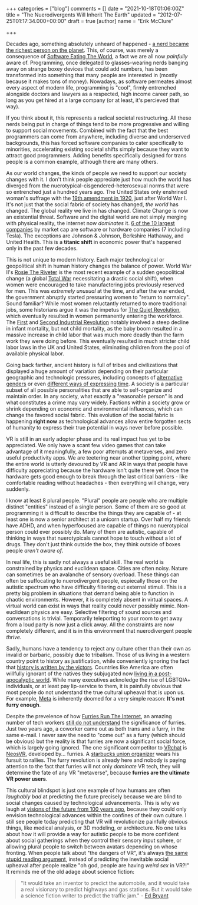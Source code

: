 +++
categories = ["blog"]
comments = []
date = "2021-10-18T01:06:00Z"
title = "The Nuerodivergents Will Inherit The Earth"
updated = "2012-07-25T01:17:34.000+00:00"
draft = true
[author]
name = "Erik McClure"

+++

Decades ago, something absolutely unheard of happened - [a nerd became the richest person on the planet](https://www.washingtonpost.com/archive/business/1995/07/05/bill-gates-tops-forbess-list-of-worlds-richest/d6fa8522-2ccb-4635-b722-0b0b6b31bbd3/). This, of course, was merely a consequence of [Software Eating The World](https://a16z.com/2011/08/20/why-software-is-eating-the-world/), a fact we are all now *painfully* aware of. Programming, once delegated to glasses-wearing nerds banging away on strange boxey devices that could add numbers, has been transformed into something that many people are interested in (mostly because it makes tons of money). Nowadays, as software permeates almost every aspect of modern life, programming is "cool", firmly entrenched alongside doctors and lawyers as a respected, high income career path, so long as you get hired at a large company (or at least, it's percieved that way).

If you think about it, this represents a radical societal restructuring. All these nerds being put in charge of things tend to be more progressive and willing to support social movements. Combined with the fact that the best programmers can come from anywhere, including diverse and underserved backgrounds, this has forced software companies to cater specifically to minorities, accelerating existing societal shifts simply because they want to attract good programmers. Adding benefits specifically designed for trans people is a common example, although there are many others. 

As our world changes, the kinds of people we need to support our society changes with it. I don't think people appreciate just how much the world has diverged from the nuerotypical-cisgendered-heterosexual norms that were so entrenched just a hundred years ago. The United States only enshrined woman's suffrage with the [19th amendment in 1920](https://en.wikipedia.org/wiki/Nineteenth_Amendment_to_the_United_States_Constitution#Ratification), just after World War I. It's not just that the social fabric of society has changed, *the world* has changed. The global reality we live in has changed. Climate Change is now an existential threat. Software and the digital world are not simply merging with physical reality, the internet now *dominates* it. [6 of the 10 largest companies](https://www.financecharts.com/screener/biggest) by market cap are software or hardware companies (7 including Tesla). The exceptions are Johnson & Johnson, Berkshire Hathaway, and United Health. This is a **titanic shift** in economic power that's happened only in the past few decades.

This is not unique to modern history. Each major technological or geopolitical shift in human history changes the balance of power. World War II's [Rosie The Riveter](https://en.wikipedia.org/wiki/Rosie_the_Riveter) is the most recent example of a sudden geopolitical change (a global [Total War](https://en.wikipedia.org/wiki/Total_wars) necessitating a drastic social shift), when women were encouraged to take manufactering jobs previously reserved for men. This was *extremely unusual* at the time, and after the war ended, the government abruptly started pressuring women to "return to normalcy". Sound familiar? While most women reluctantly returned to more traditional jobs, some historians argue it was the impetus for [The Quiet Revolution](https://en.wikipedia.org/wiki/Women_in_the_workforce#The_Quiet_Revolution), which eventually resulted in women permanently entering the workforce. The [First](https://en.wikipedia.org/wiki/Industrial_Revolution) and [Second Industrial Revolution](https://en.wikipedia.org/wiki/Second_Industrial_Revolution) notably involved a steep decline in infant mortality, but not child mortality, as the baby boom resulted in a massive increase in child labor that was much more deadly than the farm work they were doing before. This eventually resulted in much stricter child labor laws in the UK and United States, eliminating children from the pool of available physical labor.

Going back farther, ancient history is full of tribes and civilizations that displayed a huge amount of variation depending on their particular geographic and technologic pressures, including concepts of [alternative genders](https://en.wikipedia.org/wiki/Third_gender) or even [different ways of expressing time](https://en.wikipedia.org/wiki/Chronemics). A society is a particular subset of all possible personalities that are able to self-organize and maintain order. In any society, what exactly a "reasonable person" is and what constitutes a crime may vary widely. Factions within a society grow or shrink depending on economic and environmental influences, which can change the favored social fabric. This evolution of the social fabric is happening **right now** as technological advances allow entire forgotten sects of humanity to express their true potential in ways never before possible.

VR is still in an early adopter phase and its real impact has yet to be appreciated. We only have a scant few video games that can take advantage of it meaningfully, a few poor attempts at metaverses, and zero useful productivity apps. We are teetering near another tipping point, where the entire world is utterly devoured by VR and AR in ways that people have difficulty appreciating because the hardware isn't quite there yet. Once the hardware gets good enough to break through the last critical barriers - like comfortable reading without headaches - then everything will change, very suddenly.

I know at least 8 plural people. "Plural" people are people who are multiple distinct "entities" instead of a single person. Some of them are so good at programming it is difficult to describe the things they are capable of - at least one is now a senior architect at a unicorn startup. Over half my friends have ADHD, and when hyperfocused are capable of things no nuerotypical person could ever possibly do. Many of them are autistic, capable of thinking in ways that nuerotypicals cannot hope to touch without a lot of drugs. They don't just think outside the box, they think outside of boxes people *aren't aware of*.

In real life, this is sadly not always a useful skill. The real world is constrained by physics and euclidean space. Cities are often noisy. Nature can sometimes be an avalanche of sensory overload. These things can often be suffocating to nuerodivergent people, espiecally those on the autistic spectrum who have difficulty filtering out external stimuli. This is a pretty big problem in situations that demand being able to function in chaotic environments. However, it is completely absent in virtual spaces. A virtual world can exist in ways that reality could never possibly mimic. Non-euclidean physics are easy. Selective filtering of sound sources and conversations is trivial. Temporarily teleporting to your room to get away from a loud party is now just a click away. All the constraints are now completely different, and it is in this environment that nuerodivergent people *thrive*.

Sadly, humans have a tendency to reject any culture other than their own as invalid or barbaric, possibly due to tribalism. Those of us living in a western country point to history as justification, while conveniently ignoring the fact that [history is written by the victors](https://en.wikipedia.org/wiki/Philosophy_of_history#Philosophy_of_neutrality). Countries like America are often willfully ignorant of the natives they subjugated now [living in a post-apocalyptic world](https://twitter.com/indigenousxca/status/1282828465373233152). While many executives acknoledge the rise of LGBTQIA+ individuals, or at least pay lip-service to them, it is painfully obvious that most people do not understand the true cultural upheaval that is upon us. For example, [Meta](https://about.facebook.com/) is inherently doomed for a very simple reason: **It's not furry enough**.

Despite the prevelence of how [Furries Run The Internet](https://twitter.com/qDot/status/1539140148977233920), an amazing number of tech workers [still do not understand](https://web.archive.org/web/20200702214335/https://twitter.com/qualtrop/status/1278805133468545026) the significance of furries. Just two years ago, a coworker came out as both trans and a furry, in the same e-mail. I never saw the need to "come out" as a furry (which should be obvious) but the reality is that furries are now a significant social force, which is largely going ignored. The one significant competitor to [VRchat]() is [NeosVR](), developed by... furries. A [starbucks union organizer](https://www.vice.com/en/article/4awzmm/fired-by-starbucks-union-organizer-now-wears-his-fursuit-to-rallies) wears his fursuit to rallies. The furry revolution is already here and nobody is paying attention to the fact that furries will not only *dominate* VR tech, they will determine the fate of any VR "metaverse", because **furries are the ultimate VR power users**.

This cultural blindspot is just one example of how humans are often *laughably bad* at predicting the future precisely because we are blind to social changes caused by technological advancements. This is why we laugh at [visions of the future from 100 years ago](https://www.ladbible.com/community/interesting-what-people-from-100-years-ago-thought-the-world-would-look-like-today-20210605), because they could only envision technological advances within the confines of their own culture. I still see people today predicting that VR will revolutionize painfully obvious things, like medical analysis, or 3D modeling, or architecture. No one talks about how it will provide a way for autistic people to be more confident about social gatherings when they control their sensory input sphere, or allowing plural people to switch between avatars depending on whose fronting. When people talk about "the dangers of VR", it's always [the same stupid reading argument](https://xkcd.com/1601/), instead of predicting the inevitable social upheaval after people realize "oh god, people are having *weird sex* in VR?!" It reminds me of the old adage about science fiction: 

> "It would take an inventor to predict the automobile, and it would take a real visionary to predict highways and gas stations. But it would take a science fiction writer to predict the traffic jam." - [Ed Bryant](https://quoteinvestigator.com/2019/10/23/traffic)